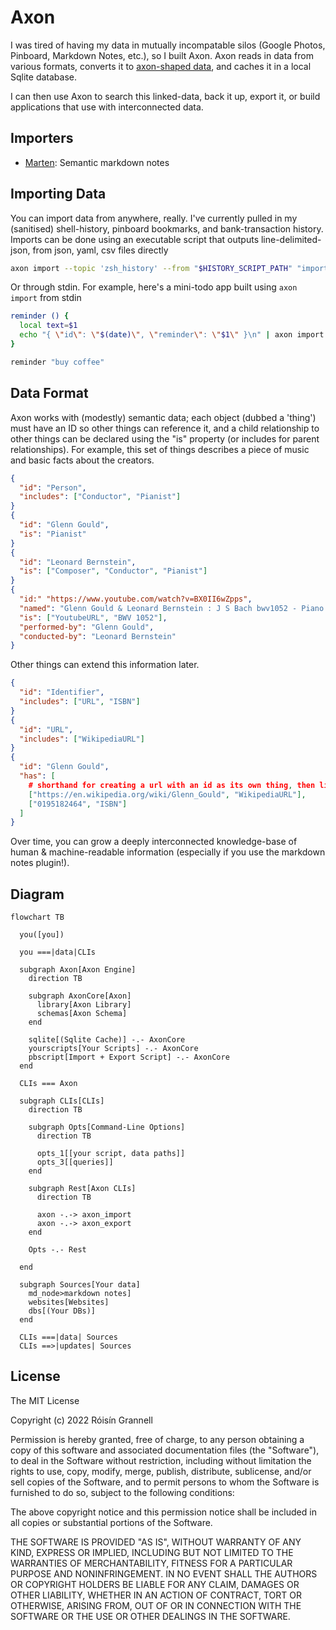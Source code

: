 # Axon

I was tired of having my data in mutually incompatable silos (Google Photos, Pinboard, Markdown Notes, etc.), so I built Axon. Axon reads in data from various formats, converts it to [axon-shaped data](https://raw.githubusercontent.com/rgrannell1/axon/main/schemas/axon.json), and caches it in a local Sqlite database.

I can then use Axon to search this linked-data, back it up, export it, or build applications that use with interconnected data.

## Importers

- [Marten](https://github.com/rgrannell1/marten): Semantic markdown notes

## Importing Data

You can import data from anywhere, really. I've currently pulled in my (sanitised) shell-history, pinboard bookmarks, and bank-transaction history. Imports can be done using an executable script that outputs line-delimited-json, from json, yaml, csv files directly

```bash
axon import --topic 'zsh_history' --from "$HISTORY_SCRIPT_PATH" "importer.fpath=$HOME/.zsh_history"
```

Or through stdin. For example, here's a mini-todo app built using `axon import` from stdin
```bash
reminder () {
  local text=$1
  echo "{ \"id\": \"$(date)\", \"reminder\": \"$1\" }\n" | axon import --topic 'my-reminders' -
}

reminder "buy coffee"
```


## Data Format

Axon works with (modestly) semantic data; each object (dubbed a 'thing') must have an ID so other things can reference it, and a child relationship to other things can be declared using the "is" property (or includes for parent relationships). For example, this set of things describes a piece of music and basic facts about the creators.

```json
{
  "id": "Person",
  "includes": ["Conductor", "Pianist"]
}
{
  "id": "Glenn Gould",
  "is": "Pianist"
}
{
  "id": "Leonard Bernstein",
  "is": ["Composer", "Conductor", "Pianist"]
}
{
  "id:" "https://www.youtube.com/watch?v=BX0II6wZpps",
  "named": "Glenn Gould & Leonard Bernstein : J S Bach bwv1052 - Piano Concerto # 1 , Allegro",
  "is": ["YoutubeURL", "BWV 1052"],
  "performed-by": "Glenn Gould",
  "conducted-by": "Leonard Bernstein"
}
```

Other things can extend this information later.

```json
{
  "id": "Identifier",
  "includes": ["URL", "ISBN"]
}
{
  "id": "URL",
  "includes": ["WikipediaURL"]
}
{
  "id": "Glenn Gould",
  "has": [
    # shorthand for creating a url with an id as its own thing, then linking by id
    ["https://en.wikipedia.org/wiki/Glenn_Gould", "WikipediaURL"],
    ["0195182464", "ISBN"]
  ]
}
```

Over time, you can grow a deeply interconnected knowledge-base of human & machine-readable information (especially if you use the markdown notes plugin!).

## Diagram

```mermaid
flowchart TB

  you([you])

  you ===|data|CLIs

  subgraph Axon[Axon Engine]
    direction TB

    subgraph AxonCore[Axon]
      library[Axon Library]
      schemas[Axon Schema]
    end

    sqlite[(Sqlite Cache)] -.- AxonCore
    yourscripts[Your Scripts] -.- AxonCore
    pbscript[Import + Export Script] -.- AxonCore
  end

  CLIs === Axon

  subgraph CLIs[CLIs]
    direction TB

    subgraph Opts[Command-Line Options]
      direction TB

      opts_1[[your script, data paths]]
      opts_3[[queries]]
    end

    subgraph Rest[Axon CLIs]
      direction TB

      axon -.-> axon_import
      axon -.-> axon_export
    end

    Opts -.- Rest

  end

  subgraph Sources[Your data]
    md_node>markdown notes]
    websites[Websites]
    dbs[(Your DBs)]
  end

  CLIs ===|data| Sources
  CLIs ==>|updates| Sources
```

## License

The MIT License

Copyright (c) 2022 Róisín Grannell

Permission is hereby granted, free of charge, to any person obtaining a copy of this software and associated documentation files (the "Software"), to deal in the Software without restriction, including without limitation the rights to use, copy, modify, merge, publish, distribute, sublicense, and/or sell copies of the Software, and to permit persons to whom the Software is furnished to do so, subject to the following conditions:

The above copyright notice and this permission notice shall be included in all copies or substantial portions of the Software.

THE SOFTWARE IS PROVIDED "AS IS", WITHOUT WARRANTY OF ANY KIND, EXPRESS OR IMPLIED, INCLUDING BUT NOT LIMITED TO THE WARRANTIES OF MERCHANTABILITY, FITNESS FOR A PARTICULAR PURPOSE AND NONINFRINGEMENT. IN NO EVENT SHALL THE AUTHORS OR COPYRIGHT HOLDERS BE LIABLE FOR ANY CLAIM, DAMAGES OR OTHER LIABILITY, WHETHER IN AN ACTION OF CONTRACT, TORT OR OTHERWISE, ARISING FROM, OUT OF OR IN CONNECTION WITH THE SOFTWARE OR THE USE OR OTHER DEALINGS IN THE SOFTWARE.
